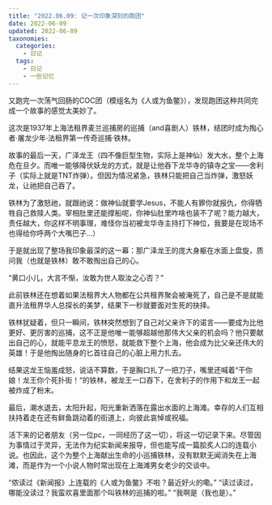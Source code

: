 ```yaml
---
title: "2022.06.09: 记一次印象深刻的跑团"
date: 2022-06-09
updated: 2022-06-09
taxonomies:
  categories:
    - 日记
  tags:
    - 日记
    - 一些记忆
---
```


又跑完一次荡气回肠的COC团（模组名为《人或为鱼鳖》），发现跑团这种共同完成一个故事的感觉太美妙了。

这次是1937年上海法租界麦兰巡捕房的巡捕（and喜剧人）铁林，结团时成为掏心者·屠龙少年·法租界第一传奇巡捕·铁林。

故事的最后一天，广泽龙王（四不像巨型生物，实际上是神仙）发大水，整个上海危在旦夕。而唯一能够降伏妖龙的方式，就是让他吞下龙华寺的镇寺之宝——舍利子（实际上就是TNT炸弹）。但因为情况紧急，铁林只能把自己当炸弹，激怒妖龙，让祂把自己吞了。

铁林为了激怒祂，就跟祂说：做神仙就要学Jesus，不能人有罪你就报仇，你得牺牲自己救赎人类。宰相肚里还能撑船呢，你神仙肚里咋啥也装不了呢？能力越大，责任越大，你这样不明事理，难怪你当初被龙华寺主持打下神位，我要是在现场不也得给你呼两个大嘴巴子...）

于是就出现了整场我印象最深的这一幕：那广泽龙王的庞大身躯在水面上盘旋，质问我（也就是铁林）敢不敢掏出自己的心。

“黄口小儿，大言不惭，汝敢为世人取汝之心否？”

此前铁林还在想着如果法租界大人物都在公共租界聚会被淹死了，自己是不是就能直升法租界华人总探长的美梦，结果下一秒就要面对生死的抉择。

铁林犹疑着，但只一瞬间，铁林突然想到了自己对父亲许下的诺言——要成为比他更好、更厉害的巡捕，这不正是他唯一能够超越他那伟大父亲的机会吗？他只要献出自己的心，就能平息龙王的愤怒，就能救下整个上海，他会成为比父亲还伟大的英雄！于是他掏出随身的匕首往自己的心脏上用力扎去。

结果这龙王恼羞成怒，说话不算数，于是胸口扎了一把刀子，嘴里还喊着“干你娘！龙王你个死扑街！“的铁林，被龙王一口吞下，在舍利子的作用下和龙王一起被炸成了粉末。

最后，潮水退去，太阳升起，阳光重新洒落在露出水面的上海滩。幸存的人们互相扶持着走在还有鲜鱼跳动着的街道上，向彼此哀悼或祝福。

活下来的记者朋友（另一位pc，一同经历了这一切），将这一切记录下来。尽管因为事情过于灵异，无法作为纪实新闻来报导，但也能写成一篇脍炙人口的连载小说。也因此，这个为整个上海献出生命的小巡捕铁林，没有默默无闻消失在上海滩，而是作为一个小说人物时常出现在上海滩男女老少的交谈中。

“侬读过《新闻报》上连载的《人或为鱼鳖》不啦？最近好火的嘞。”
“读过读过，哪能没读过？我蛮欢喜里面那个叫铁林的巡捕的啦。”
“我啊是（我也是）。”
